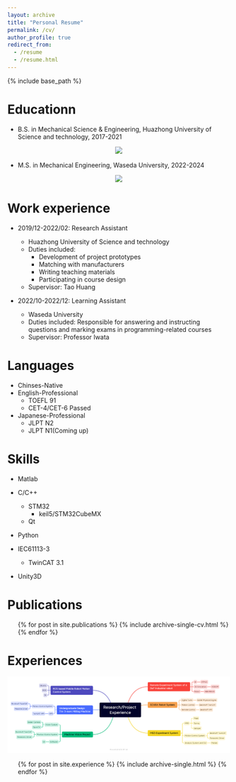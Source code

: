 ```yaml
---
layout: archive
title: "Personal Resume"
permalink: /cv/
author_profile: true
redirect_from:
  - /resume
  - /resume.html
---
```


{% include base_path %}


Educationn
======
* B.S. in Mechanical Science & Engineering, Huazhong University of Science and technology, 2017-2021

<center>
<img src='https://gimg3.baidu.com/search/src=https%3A%2F%2Fimgsrc.baidu.com%2Fforum%2Fpic%2Fitem%2Ff9dcd100baa1cd11bbdcbc6fb812c8fcc3ce2d13.jpg&refer=http%3A%2F%2Fwww.baidu.com&app=2021&size=w240&n=0&g=0n&q=75&fmt=auto?sec=1666112400&t=76e5e57dafe0c88d7ee68da24f169624'>

</center>

* M.S. in Mechanical Engineering, Waseda University, 2022-2024
  
  
<center>
<img src='https://www.waseda.jp/top/assets/themes/waseda-template-engine-main/img/logo-header-off.png'>

</center>


Work experience
======
* 2019/12-2022/02: Research Assistant
  * Huazhong University of Science and technology
  * Duties included: 
    * Development of project prototypes
    * Matching with manufacturers
    * Writing teaching materials
    * Participating in course design
  * Supervisor: Tao Huang

* 2022/10-2022/12: Learning Assistant
  * Waseda University
  * Duties included: Responsible for answering and instructing questions and marking exams in programming-related courses
  * Supervisor: Professor Iwata
  

Languages
======
* Chinses-Native
* English-Professional
  * TOEFL 91
  * CET-4/CET-6 Passed
* Japanese-Professional
  * JLPT N2
  * JLPT N1(Coming up)
  
Skills
======
* Matlab
* C/C++
  * STM32
    * keil5/STM32CubeMX
  * Qt

* Python
* IEC61113-3
    * TwinCAT 3.1
* Unity3D
   

Publications
======
  <ul>{% for post in site.publications %}
    {% include archive-single-cv.html %}
  {% endfor %}</ul>
  
Experiences
======
![alt ProjectExperience](/images/Project%20Experience.png)

  <ul>
  {% for post in site.experience %}
  {% include archive-single.html %}
{% endfor %}
  </ul>
  
